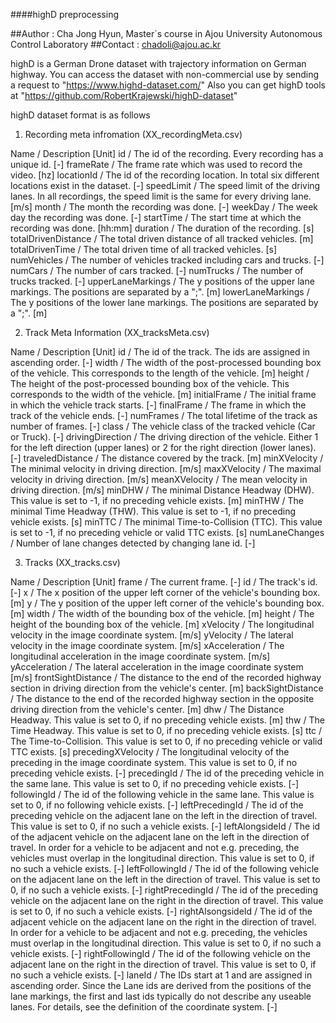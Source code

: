 ####highD preprocessing

##Author  : Cha Jong Hyun, Master`s course in Ajou University Autonomous Control Laboratory
##Contact : chadoli@ajou.ac.kr

highD is a German Drone dataset with trajectory information on German highway.
You can access the dataset with non-commercial use by sending a request to "https://www.highd-dataset.com/"
Also you can get highD tools at "https://github.com/RobertKrajewski/highD-dataset"

highD dataset format is as follows

1. Recording meta infromation (XX_recordingMeta.csv)

Name	                             / Description	[Unit]
id	                               / The id of the recording. Every recording has a unique id.	[-]
frameRate	                         / The frame rate which was used to record the video.	[hz]
locationId	                       / The id of the recording location. In total six different locations exist in the dataset.	[-]
speedLimit                         / The speed limit of the driving lanes. In all recordings, the speed limit is the same for every driving lane.	[m/s] 
month	                             / The month the recording was done.	[-]
weekDay                            / The week day the recording was done.	[-]
startTime	                         / The start time at which the recording was done.	[hh:mm]
duration	                         / The duration of the recording.	[s]
totalDrivenDistance	               / The total driven distance of all tracked vehicles.	[m]
totalDrivenTime	                   / The total driven time of all tracked vehicles.	[s]
numVehicles	                       / The number of vehicles tracked including cars and trucks.	[-]
numCars	                           / The number of cars tracked.	[-]
numTrucks	                         / The number of trucks tracked.	[-]
upperLaneMarkings	                 / The y positions of the upper lane markings. The positions are separated by a ";".	[m]
lowerLaneMarkings	                 / The y positions of the lower lane markings. The positions are separated by a ";".	[m]


2.  Track Meta Information (XX_tracksMeta.csv)

Name	                             / Description	[Unit]
id	                               / The id of the track. The ids are assigned in ascending order.	[-]
width		                           / The width of the post-processed bounding box of the vehicle. This corresponds to the length of the vehicle.	[m]
height		                         / The height of the post-processed bounding box of the vehicle. This corresponds to the width of the vehicle.	[m]
initialFrame	                     / 	The initial frame in which the vehicle track starts.	[-]
finalFrame		                     / The frame in which the track of the vehicle ends.	[-]
numFrames		                       / The total lifetime of the track as number of frames.	[-]
class		                           / The vehicle class of the tracked vehicle (Car or Truck).	[-]
drivingDirection		               / The driving direction of the vehicle. Either 1 for the left direction (upper lanes) or 2 for the right direction (lower lanes).	[-]
traveledDistance		               / The distance covered by the track.	[m]
minXVelocity		                   / The minimal velocity in driving direction.	[m/s]
maxXVelocity		                   / The maximal velocity in driving direction.	[m/s]
meanXVelocity		                   / The mean velocity in driving direction.	[m/s]
minDHW		                         / The minimal Distance Headway (DHW). This value is set to -1, if no preceding vehicle exists.	[m]
minTHW	                           / The minimal Time Headway (THW). This value is set to -1, if no preceding vehicle exists.	[s]
minTTC		                         / The minimal Time-to-Collision (TTC). This value is set to -1, if no preceding vehicle or valid TTC exists.	[s]
numLaneChanges	                   / Number of lane changes detected by changing lane id.	[-]

3. Tracks (XX_tracks.csv)

Name	                             / Description	[Unit]
frame	                             / The current frame.	[-]
id	                               / The track's id.	[-]
x	                                 / The x position of the upper left corner of the vehicle's bounding box.	[m]
y	                                 / The y position of the upper left corner of the vehicle's bounding box.	[m]
width	                             / The width of the bounding box of the vehicle.	[m]
height	                           / The height of the bounding box of the vehicle.	[m]
xVelocity	                         / The longitudinal velocity in the image coordinate system.	[m/s]
yVelocity	                         / The lateral velocity in the image coordinate system.	[m/s]
xAcceleration	                     / The longitudinal acceleration in the image coordinate system.	[m/s]
yAcceleration	                     / The lateral acceleration in the image coordinate system	[m/s]
frontSightDistance	               / The distance to the end of the recorded highway section in driving direction from the vehicle's center.	[m]
backSightDistance	                 / The distance to the end of the recorded highway section in the opposite driving direction from the vehicle's center.	[m]
dhw	                               / The Distance Headway. This value is set to 0, if no preceding vehicle exists.	[m]
thw	                               / The Time Headway. This value is set to 0, if no preceding vehicle exists.	[s]
ttc	                               / The Time-to-Collision. This value is set to 0, if no preceding vehicle or valid TTC exists.	[s]
precedingXVelocity	               / The longitudinal velocity of the preceding in the image coordinate system. This value is set to 0, if no preceding vehicle exists.	[-]
precedingId	                       / The id of the preceding vehicle in the same lane. This value is set to 0, if no preceding vehicle exists.	[-]
followingId	                       / The id of the following vehicle in the same lane. This value is set to 0, if no following vehicle exists.	[-]
leftPrecedingId	                   / The id of the preceding vehicle on the adjacent lane on the left in the direction of travel. This value is set to 0, if no such a vehicle exists.	[-]
leftAlongsideId	                   / The id of the adjacent vehicle on the adjacent lane on the left in the direction of travel. In order for a vehicle to be adjacent and not e.g. preceding, the vehicles must overlap in the longitudinal direction. This value is set to 0, if no such a vehicle exists.	[-]
leftFollowingId	                   / The id of the following vehicle on the adjacent lane on the left in the direction of travel. This value is set to 0, if no such a vehicle exists.	[-]
rightPrecedingId	                 / The id of the preceding vehicle on the adjacent lane on the right in the direction of travel. This value is set to 0, if no such a vehicle exists.	[-]
rightAlsongsideId	                 / The id of the adjacent vehicle on the adjacent lane on the right in the direction of travel. In order for a vehicle to be adjacent and not e.g. preceding, the vehicles must overlap in the longitudinal direction. This value is set to 0, if no such a vehicle exists.	[-]
rightFollowingId	                 / The id of the following vehicle on the adjacent lane on the right in the direction of travel. This value is set to 0, if no such a vehicle exists.	[-]
laneId	                           / The IDs start at 1 and are assigned in ascending order. Since the Lane ids are derived from the positions of the lane markings, the first and last ids typically do not describe any useable lanes. For details, see the definition of the coordinate system.	[-]

